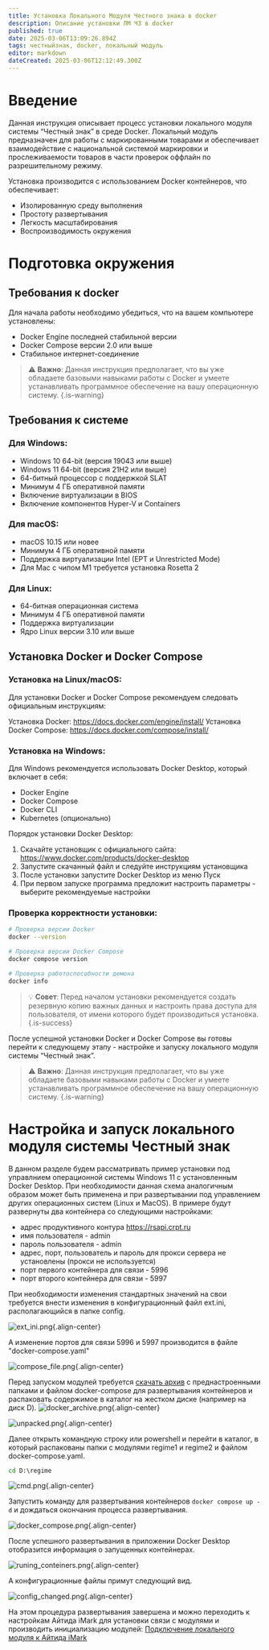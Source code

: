 ```yaml
---
title: Установка Локального Модуля Честного знака в docker
description: Описание установки ЛМ ЧЗ в docker
published: true
date: 2025-03-06T13:09:26.894Z
tags: честныйзнак, docker, локальный модуль
editor: markdown
dateCreated: 2025-03-06T12:12:49.300Z
---
```


# Введение
Данная инструкция описывает процесс установки локального модуля системы “Честный знак” в среде Docker. Локальный модуль предназначен для работы с маркированными товарами и обеспечивает взаимодействие с национальной системой маркировки и прослеживаемости товаров в части проверок оффлайн по разрешительному режиму.

Установка производится с использованием Docker контейнеров, что обеспечивает:

- Изолированную среду выполнения
- Простоту развертывания
- Легкость масштабирования
- Воспроизводимость окружения

# Подготовка окружения
## Требования к docker
Для начала работы необходимо убедиться, что на вашем компьютере установлены:

- Docker Engine последней стабильной версии
- Docker Compose версии 2.0 или выше
- Стабильное интернет-соединение

> ⚠️ **Важно**: Данная инструкция предполагает, что вы уже обладаете базовыми навыками работы с Docker и умеете устанавливать программное обеспечение на вашу операционную систему.
{.is-warning}

## Требования к системе 
### Для Windows:
- Windows 10 64-bit (версия 19043 или выше)
- Windows 11 64-bit (версия 21H2 или выше)
- 64-битный процессор с поддержкой SLAT
- Минимум 4 ГБ оперативной памяти
- Включение виртуализации в BIOS
- Включение компонентов Hyper-V и Containers
### Для macOS:
- macOS 10.15 или новее
- Минимум 4 ГБ оперативной памяти
- Поддержка виртуализации Intel (EPT и Unrestricted Mode)
- Для Mac с чипом M1 требуется установка Rosetta 2
### Для Linux:
- 64-битная операционная система
- Минимум 4 ГБ оперативной памяти
- Поддержка виртуализации
- Ядро Linux версии 3.10 или выше

## Установка Docker и Docker Compose
### Установка на Linux/macOS:
Для установки Docker и Docker Compose рекомендуем следовать официальным инструкциям:

Установка Docker: https://docs.docker.com/engine/install/ 
Установка Docker Compose: https://docs.docker.com/compose/install/  

### Установка на Windows:
Для Windows рекомендуется использовать Docker Desktop, который включает в себя:

- Docker Engine
- Docker Compose
- Docker CLI
- Kubernetes (опционально)

Порядок установки Docker Desktop:

1. Скачайте установщик с официального сайта: https://www.docker.com/products/docker-desktop 
2. Запустите скачанный файл и следуйте инструкциям установщика
3. После установки запустите Docker Desktop из меню Пуск
5. При первом запуске программа предложит настроить параметры - выберите рекомендуемые настройки

### Проверка корректности установки:

```bash
# Проверка версии Docker
docker --version

# Проверка версии Docker Compose
docker compose version

# Проверка работоспособности демона
docker info
```

> 💡 **Совет**: Перед началом установки рекомендуется создать резервную копию важных данных и настроить права доступа для пользователя, от имени которого будет производиться установка.
{.is-success}


После успешной установки Docker и Docker Compose вы готовы перейти к следующему этапу - настройке и запуску локального модуля системы “Честный знак”.

> ⚠️ **Важно**: Данная инструкция предполагает, что вы уже обладаете базовыми навыками работы с Docker и умеете устанавливать программное обеспечение на вашу операционную систему.
{.is-warning}

# Настройка и запуск локального модуля системы Честный знак

В данном разделе будем рассматривать пример установки под управлнием операционной системы Windows 11 с установленным Docker Desktop. При необходимости данная схема аналогичным образом может быть применена и при развертывании под управлением других операционных систем (Linux и MacOS).
В примере будут развернуты два контейнера со следующими настройками:

- адрес продуктивного контура https://rsapi.crpt.ru
- имя пользователя - admin
- пароль пользователя - admin
- адрес, порт, пользователь и пароль для прокси сервера не установлены (прокси не используется)
- порт первого контейнера для связи - 5996
- порт второго контейнера для связи - 5997


При необходимости  изменения стандартных значений на свои требуется внести изменения в конфигурационный файл ext.ini, располагающийся в папке config.

![ext_ini.png](/images/imark/lmdocker/ext_ini.png){.align-center}

А изменение портов для связи 5996 и 5997 производится в файле "docker-compose.yaml"

![compose_file.png](/images/imark/lmdocker/compose_file.png){.align-center}

Перед запуском модулей требуется [скачать архив](/images/imark/lmdocker/regime-docker.zip) с преднастроенными папками и файлом docker-compose для развертывания контейнеров и распаковать содержимое в каталог на жестком диске (например на диск D).
![docker_archive.png](/images/imark/lmdocker/docker_archive.png){.align-center}

![unpacked.png](/images/imark/lmdocker/unpacked.png){.align-center}

Далее открыть командную строку или powershell и перейти в каталог, в который распакованы папки с модулями regime1 и regime2 и файлом docker-compose.yaml.

```cmd
cd D:\regime
```

![cmd.png](/images/imark/lmdocker/cmd.png){.align-center}

Запустить команду для развертывания контейнеров `docker compose up -d` и дождаться окончания процесса развертывания.

![docker_compose.png](/images/imark/lmdocker/docker_compose.png){.align-center}

После успешного развертывания в приложении Docker Desktop отобразится информация о запущенных контейнерах.

![runing_conteiners.png](/images/imark/lmdocker/runing_conteiners.png){.align-center}

А конфигурационные файлы примут следующий вид.

![config_changed.png](/images/imark/lmdocker/config_changed.png){.align-center}

На этом процедура развертывания завершена и можно переходить к настройкам Айтида iMark для установки связи с модулями и производить инициализацию модулей: [Подключение локального модуля к Айтида iMark](/imark#подключение-локального-модуля-честного-знака)